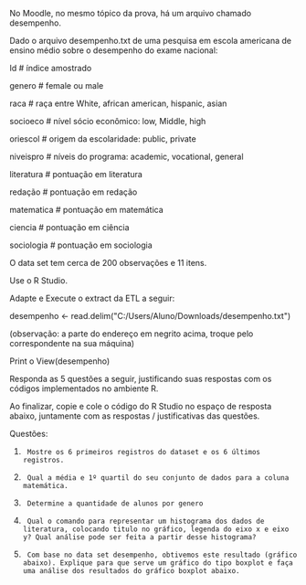 No Moodle, no mesmo tópico da prova, há um arquivo chamado desempenho.

Dado o arquivo desempenho.txt de uma pesquisa em escola americana de ensino médio sobre o desempenho do exame nacional:

Id  # índice amostrado 

genero # female  ou male

raca      # raça entre White, african american, hispanic, asian

socioeco  # nível sócio econômico: low, Middle, high

oriescol  # origem da escolaridade: public, private

niveispro   # níveis do programa: academic, vocational, general

literatura   # pontuação em literatura

redação     # pontuação em redação      

matematica    # pontuação em matemática       

ciencia        # pontuação em ciência

sociologia    # pontuação em sociologia

 

O data set tem cerca de 200 observações e 11 itens.

Use o R Studio. 

Adapte e Execute o extract da ETL a seguir:

desempenho <- read.delim("C:/Users/Aluno/Downloads/desempenho.txt")

(observação: a parte do endereço em negrito acima, troque pelo correspondente na sua máquina)

Print o View(desempenho)

Responda as 5 questões a seguir, justificando suas respostas com os códigos implementados no ambiente R.

Ao finalizar, copie e cole o código do R Studio no espaço de resposta abaixo, juntamente com as respostas / justificativas das questões. 

Questões: 

1)      Mostre os 6 primeiros registros do dataset e os 6 últimos registros.

2)      Qual a média e 1º quartil do seu conjunto de dados para a coluna matemática.

3)      Determine a quantidade de alunos por genero

4)      Qual o comando para representar um histograma dos dados de literatura, colocando titulo no gráfico, legenda do eixo x e eixo y? Qual análise pode ser feita a partir desse histograma? 

5)      Com base no data set desempenho, obtivemos este resultado (gráfico abaixo). Explique para que serve um gráfico do tipo boxplot e faça uma análise dos resultados do gráfico boxplot abaixo. 
